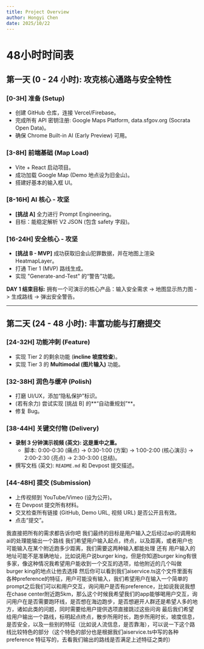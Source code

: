```yaml
---
title: Project Overview
author: Hongyi Chen
date: 2025/10/22
---
```


# 48小时时间表

## 第一天 (0 - 24 小时): 攻克核心通路与安全特性

### [0-3H] 准备 (Setup)
* 创建 GitHub 仓库，连接 Vercel/Firebase。
* 完成所有 API 密钥注册: Google Maps Platform, data.sfgov.org (Socrata Open Data)。
* 确保 Chrome Built-in AI (Early Preview) 可用。

### [3-8H] 前端基础 (Map Load)
* Vite + React 启动项目。
* 成功加载 Google Map (Demo 地点设为旧金山)。
* 搭建好基本的输入框 UI。

### [8-16H] AI 核心 - 攻坚
* **[挑战 A]** 全力进行 Prompt Engineering。
* 目标：能稳定解析 V2 JSON (包含 safety 字段)。

### [16-24H] 安全核心 - 攻坚
* **[挑战 B - MVP]** 成功获取旧金山犯罪数据，并在地图上渲染 HeatmapLayer。
* 打通 Tier 1 (MVP) 路线生成。
* 实现 "Generate-and-Test" 的“警告”功能。

**DAY 1 结束目标:** 拥有一个可演示的核心产品：输入安全需求 -> 地图显示热力图 -> 生成路线 -> 弹出安全警告。

---

## 第二天 (24 - 48 小时): 丰富功能与打磨提交

### [24-32H] 功能冲刺 (Feature)
* 实现 Tier 2 的剩余功能 (**incline 坡度检查**)。
* 实现 Tier 3 的 **Multimodal (图片输入)** 功能。

### [32-38H] 润色与缓冲 (Polish)
* 打磨 UI/UX，添加“隐私保护”标识。
* (若有余力) 尝试实现 [挑战 B] 的**“自动重规划”**。
* 修复 Bug。

### [38-44H] 关键交付物 (Delivery)
* **录制 3 分钟演示视频 (英文): 这是重中之重。**
    * 脚本: 0:00-0:30 (痛点) -> 0:30-1:00 (方案) -> 1:00-2:00 (核心演示) -> 2:00-2:30 (亮点) -> 2:30-3:00 (总结)。
* 撰写文档 (英文): `README.md` 和 Devpost 提交描述。

### [44-48H] 提交 (Submission)
* 上传视频到 YouTube/Vimeo (设为公开)。
* 在 Devpost 提交所有材料。
* 交叉检查所有链接 (GitHub, Demo URL, 视频 URL) 是否公开且有效。
* 点击“提交”。





我直接把所有的需求都告诉你吧
我们最终的目标是用户输入之后经过api的调用和ai的处理能输出一个路线
我们希望用户输入起点，终点，以及距离，或者用户也可能输入在某个附近跑多少距离，我们需要这两种输入都能处理
还有 用户输入的地址可能不是准确地址，比如说用户说burger king，但是你知道burger king有很多家，像这种情况我希望用户能收到一个交互的选项，给他附近的几个叫做burger king的地点让他去选择
然后你可以看到我们aiservice.ts这个文件里面有各种preference的特征，用户可能没有输入，我们希望用户在输入一个简单的prompt之后我们可以和用户交互，询问用户是否有preference，比如说我说我想在chase center附近跑5km，那么这个时候我希望我们的app能够喝用户交互，询问用户在是否需要跑环线，是否想在海边跑步，是否想避开人群还是希望人多的地方，诸如此类的问题，同时需要给用户提供选项直接跳过这些问询
最后我们希望给用户输出一个路线，标明起点终点，散步所用时长，跑步所用时长，坡度信息，是否安全，以及一些别的特征（比如说人流信息，是否靠海），可以说一下这个路线比较特色的部分（这个特色的部分也是根据我们aiservice.ts中写的各种preference 特征写的，去看我们输出的路线是否满足上述特征之类的）
